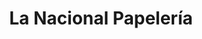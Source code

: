 ---
title: "La Nacional Papelería"
url: /cajica/la-nacional-papeleria/
shop: material de oficina
---
